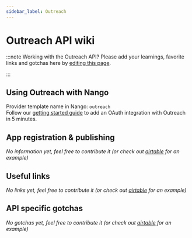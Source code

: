 ```yaml
---
sidebar_label: Outreach
---
```

# Outreach API wiki

:::note Working with the Outreach API?
Please add your learnings, favorite links and gotchas here by [editing this page](https://github.com/nangohq/nango/tree/main/docs/docs/providers/outreach.md).  

:::

## Using Outreach with Nango
Provider template name in Nango: `outreach`  
Follow our [getting started guide](../reference/guide.md) to add an OAuth integration with Outreach in 5 minutes.

## App registration & publishing
*No information yet, feel free to contribute it (or check out [airtable](airtable.md) for an example)*


## Useful links
*No links yet, feel free to contribute it (or check out [airtable](airtable.md) for an example)*

## API specific gotchas
*No gotchas yet, feel free to contribute it (or check out [airtable](airtable.md) for an example)*

